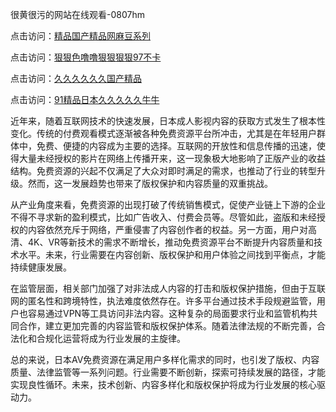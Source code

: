 很黄很污的网站在线观看-0807hm

点击访问：<a href="https://heiliaoe8ajia.pages.dev">精品国产精品网麻豆系列</a>

点击访问：<a href="https://heiliaoll4qsx.pages.dev">狠狠色噜噜狠狠狠狠97不卡</a>

点击访问：<a href="https://heiliao2dmwwy.pages.dev">久久久久久久国产精品</a>

点击访问：<a href="https://heiliaoxqkkct.pages.dev">91精品日本久久久久久牛牛</a>


近年来，随着互联网技术的快速发展，日本成人影视内容的获取方式发生了根本性变化。传统的付费观看模式逐渐被各种免费资源平台所冲击，尤其是在年轻用户群体中，免费、便捷的内容成为主要的选择。互联网的开放性和信息传播的迅速，使得大量未经授权的影片在网络上传播开来，这一现象极大地影响了正版产业的收益结构。免费资源的兴起不仅满足了大众对即时满足的需求，也推动了行业的转型升级。然而，这一发展趋势也带来了版权保护和内容质量的双重挑战。  

从产业角度来看，免费资源的出现打破了传统销售模式，促使产业链上下游的企业不得不寻求新的盈利模式，比如广告收入、付费会员等。尽管如此，盗版和未经授权的内容依然充斥于网络，严重侵害了内容创作者的权益。另一方面，用户对高清、4K、VR等新技术的需求不断增长，推动免费资源平台不断提升内容质量和技术水平。未来，行业需要在内容创新、版权保护和用户体验之间找到平衡点，才能持续健康发展。  

在监管层面，相关部门加强了对非法成人内容的打击和版权保护措施，但由于互联网的匿名性和跨境特性，执法难度依然存在。许多平台通过技术手段规避监管，用户也容易通过VPN等工具访问非法内容。这种复杂的局面要求行业和监管机构共同合作，建立更加完善的内容监管和版权保护体系。随着法律法规的不断完善，合法化和合规化运营将成为行业发展的主旋律。  

总的来说，日本AV免费资源在满足用户多样化需求的同时，也引发了版权、内容质量、法律监管等一系列问题。行业需要不断创新，探索可持续发展的路径，才能实现良性循环。未来，技术创新、内容多样化和版权保护将成为行业发展的核心驱动力。  


<span style="display:none;">[Canonical link]( ）</span>
